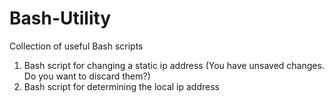 # Bash-Utility
Collection of useful Bash scripts

1. Bash script for changing a static ip address (You have unsaved changes. Do you want to discard them?)
2. Bash script for determining the local ip address

